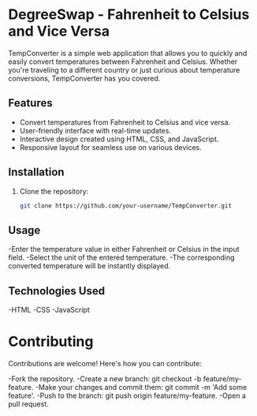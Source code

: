 # DegreeSwap - Fahrenheit to Celsius and Vice Versa


TempConverter is a simple web application that allows you to quickly and easily convert temperatures between Fahrenheit and Celsius. Whether you're traveling to a different country or just curious about temperature conversions, TempConverter has you covered.

## Features

- Convert temperatures from Fahrenheit to Celsius and vice versa.
- User-friendly interface with real-time updates.
- Interactive design created using HTML, CSS, and JavaScript.
- Responsive layout for seamless use on various devices.

## Installation

1. Clone the repository:

   ```bash
   git clone https://github.com/your-username/TempConverter.git
   
## Usage
-Enter the temperature value in either Fahrenheit or Celsius in the input field.
-Select the unit of the entered temperature.
-The corresponding converted temperature will be instantly displayed.

## Technologies Used

-HTML
-CSS
-JavaScript

# Contributing
Contributions are welcome! Here's how you can contribute:

-Fork the repository.
-Create a new branch: git checkout -b feature/my-feature.
-Make your changes and commit them: git commit -m 'Add some feature'.
-Push to the branch: git push origin feature/my-feature.
-Open a pull request.

